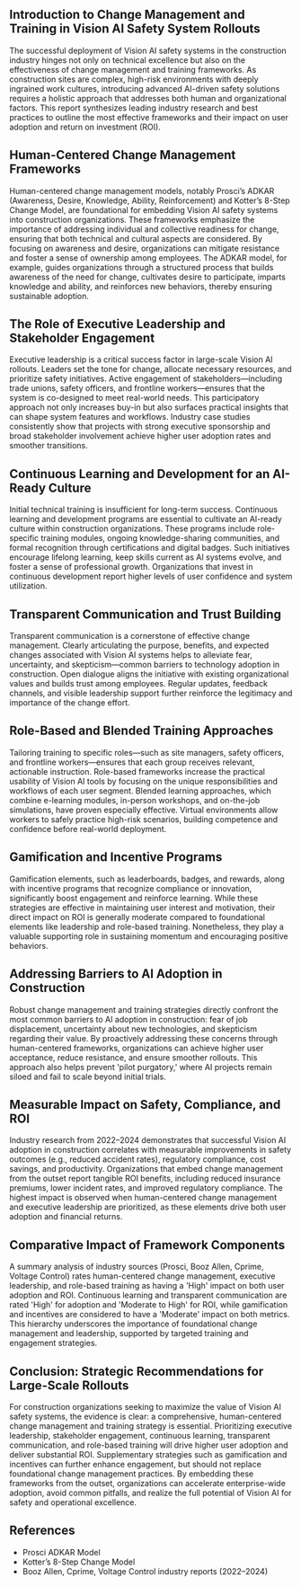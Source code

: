 ## Introduction to Change Management and Training in Vision AI Safety System Rollouts
The successful deployment of Vision AI safety systems in the construction industry hinges not only on technical excellence but also on the effectiveness of change management and training frameworks. As construction sites are complex, high-risk environments with deeply ingrained work cultures, introducing advanced AI-driven safety solutions requires a holistic approach that addresses both human and organizational factors. This report synthesizes leading industry research and best practices to outline the most effective frameworks and their impact on user adoption and return on investment (ROI).

## Human-Centered Change Management Frameworks
Human-centered change management models, notably Prosci’s ADKAR (Awareness, Desire, Knowledge, Ability, Reinforcement) and Kotter’s 8-Step Change Model, are foundational for embedding Vision AI safety systems into construction organizations. These frameworks emphasize the importance of addressing individual and collective readiness for change, ensuring that both technical and cultural aspects are considered. By focusing on awareness and desire, organizations can mitigate resistance and foster a sense of ownership among employees. The ADKAR model, for example, guides organizations through a structured process that builds awareness of the need for change, cultivates desire to participate, imparts knowledge and ability, and reinforces new behaviors, thereby ensuring sustainable adoption.

## The Role of Executive Leadership and Stakeholder Engagement
Executive leadership is a critical success factor in large-scale Vision AI rollouts. Leaders set the tone for change, allocate necessary resources, and prioritize safety initiatives. Active engagement of stakeholders—including trade unions, safety officers, and frontline workers—ensures that the system is co-designed to meet real-world needs. This participatory approach not only increases buy-in but also surfaces practical insights that can shape system features and workflows. Industry case studies consistently show that projects with strong executive sponsorship and broad stakeholder involvement achieve higher user adoption rates and smoother transitions.

## Continuous Learning and Development for an AI-Ready Culture
Initial technical training is insufficient for long-term success. Continuous learning and development programs are essential to cultivate an AI-ready culture within construction organizations. These programs include role-specific training modules, ongoing knowledge-sharing communities, and formal recognition through certifications and digital badges. Such initiatives encourage lifelong learning, keep skills current as AI systems evolve, and foster a sense of professional growth. Organizations that invest in continuous development report higher levels of user confidence and system utilization.

## Transparent Communication and Trust Building
Transparent communication is a cornerstone of effective change management. Clearly articulating the purpose, benefits, and expected changes associated with Vision AI systems helps to alleviate fear, uncertainty, and skepticism—common barriers to technology adoption in construction. Open dialogue aligns the initiative with existing organizational values and builds trust among employees. Regular updates, feedback channels, and visible leadership support further reinforce the legitimacy and importance of the change effort.

## Role-Based and Blended Training Approaches
Tailoring training to specific roles—such as site managers, safety officers, and frontline workers—ensures that each group receives relevant, actionable instruction. Role-based frameworks increase the practical usability of Vision AI tools by focusing on the unique responsibilities and workflows of each user segment. Blended learning approaches, which combine e-learning modules, in-person workshops, and on-the-job simulations, have proven especially effective. Virtual environments allow workers to safely practice high-risk scenarios, building competence and confidence before real-world deployment.

## Gamification and Incentive Programs
Gamification elements, such as leaderboards, badges, and rewards, along with incentive programs that recognize compliance or innovation, significantly boost engagement and reinforce learning. While these strategies are effective in maintaining user interest and motivation, their direct impact on ROI is generally moderate compared to foundational elements like leadership and role-based training. Nonetheless, they play a valuable supporting role in sustaining momentum and encouraging positive behaviors.

## Addressing Barriers to AI Adoption in Construction
Robust change management and training strategies directly confront the most common barriers to AI adoption in construction: fear of job displacement, uncertainty about new technologies, and skepticism regarding their value. By proactively addressing these concerns through human-centered frameworks, organizations can achieve higher user acceptance, reduce resistance, and ensure smoother rollouts. This approach also helps prevent 'pilot purgatory,' where AI projects remain siloed and fail to scale beyond initial trials.

## Measurable Impact on Safety, Compliance, and ROI
Industry research from 2022–2024 demonstrates that successful Vision AI adoption in construction correlates with measurable improvements in safety outcomes (e.g., reduced accident rates), regulatory compliance, cost savings, and productivity. Organizations that embed change management from the outset report tangible ROI benefits, including reduced insurance premiums, lower incident rates, and improved regulatory compliance. The highest impact is observed when human-centered change management and executive leadership are prioritized, as these elements drive both user adoption and financial returns.

## Comparative Impact of Framework Components
A summary analysis of industry sources (Prosci, Booz Allen, Cprime, Voltage Control) rates human-centered change management, executive leadership, and role-based training as having a 'High' impact on both user adoption and ROI. Continuous learning and transparent communication are rated 'High' for adoption and 'Moderate to High' for ROI, while gamification and incentives are considered to have a 'Moderate' impact on both metrics. This hierarchy underscores the importance of foundational change management and leadership, supported by targeted training and engagement strategies.

## Conclusion: Strategic Recommendations for Large-Scale Rollouts
For construction organizations seeking to maximize the value of Vision AI safety systems, the evidence is clear: a comprehensive, human-centered change management and training strategy is essential. Prioritizing executive leadership, stakeholder engagement, continuous learning, transparent communication, and role-based training will drive higher user adoption and deliver substantial ROI. Supplementary strategies such as gamification and incentives can further enhance engagement, but should not replace foundational change management practices. By embedding these frameworks from the outset, organizations can accelerate enterprise-wide adoption, avoid common pitfalls, and realize the full potential of Vision AI for safety and operational excellence.

## References
- Prosci ADKAR Model
- Kotter’s 8-Step Change Model
- Booz Allen, Cprime, Voltage Control industry reports (2022–2024)

